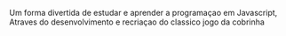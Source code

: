 

Um forma divertida de estudar e aprender a programaçao em Javascript,
Atraves do desenvolvimento e recriaçao do classico jogo da cobrinha
